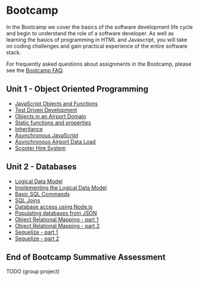 # Bootcamp

In the Bootcamp we cover the basics of the software development life cycle and begin to understand the role of a software developer. As well as learning the basics of programming in HTML and Javascript, you will take on coding challenges and gain practical experience of the entire software stack.

For frequently asked questions about assignments in the Bootcamp, please see the [Bootcamp FAQ](/curriculum/Bootcamp/FAQ).

## Unit 1 - Object Oriented Programming
* [JavaScript Objects and Functions](/curriculum/Bootcamp/Unit-1-Object_Oriented_Programming/0.1.1-JavaScript_Objects_And_Functions)
* [Test Driven Development](/curriculum/Bootcamp/Unit-1-Object_Oriented_Programming/0.1.2-Test_Driven_Development)
* [Objects in an Airport Domain](/curriculum/Bootcamp/Unit-1-Object_Oriented_Programming/0.1.3-Objects_in_an_Airport_Domain)
* [Static functions and properties](/curriculum/Bootcamp/Unit-1-Object_Oriented_Programming/0.1.4-Static_functions_and_properties)
* [Inheritance](/curriculum/Bootcamp/Unit-1-Object_Oriented_Programming/0.1.5-Inheritance)
* [Asynchronous JavaScript](/curriculum/Bootcamp/Unit-1-Object_Oriented_Programming/0.1.6-Asynchronous_JavaScript)
* [Asynchronous Airport Data Load](/curriculum/Bootcamp/Unit-1-Object_Oriented_Programming/0.1.7-Asynchronous_Airport_Data_Load)
* [Scooter Hire System](/curriculum/Bootcamp/Unit-1-Object_Oriented_Programming/0.1.8-Scooter_Hire_System)


## Unit 2 - Databases
* [Logical Data Model](/curriculum/Bootcamp/Unit-2-Databases/0.2.1-Logical_Data_Model)
* [Implementing the Logical Data Model](/curriculum/Bootcamp/Unit-2-Databases/0.2.2-Implementing_the_Logical_Data_Model)
* [Basic SQL Commands](/curriculum/Bootcamp/Unit-2-Databases/0.2.3-Basic_SQL_Commands.html)
* [SQL Joins](/curriculum/Bootcamp/Unit-2-Databases/0.2.4-SQL_Joins.html)
* [Database access using Node.js](/curriculum/Bootcamp/Unit-2-Databases/0.2.5-Database_access_using_Node.html)
* [Populating databases from JSON](/curriculum/Bootcamp/Unit-2-Databases/0.2.6-Populating_databases_from_JSON.html)
* [Object Relational Mapping - part 1](/curriculum/Bootcamp/Unit-2-Databases/0.2.7-Object_Relational_Mapping_part_1.html)
* [Object Relational Mapping - part 2](/curriculum/Bootcamp/Unit-2-Databases/0.2.8-Object_Relational_Mapping_part_2.html)
* [Sequelize - part 1](/curriculum/Bootcamp/Unit-2-Databases/0.2.9-Sequelize_part_1.html)
* [Sequelize - part 2](/curriculum/Bootcamp/Unit-2-Databases/0.2.10-Sequelize_part_2.html)

## End of Bootcamp Summative Assessment
TODO (group project)
